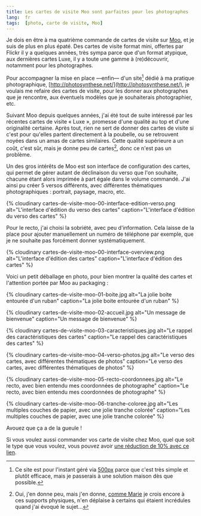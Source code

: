 ```yaml
---
title: Les cartes de visite Moo sont parfaites pour les photographes
lang:  fr
tags:  [photo, carte de visite, Moo]
---
```


Je dois en être à ma quatrième commande de cartes de visite sur [Moo](http://www.moo.com/share/txpyyf), et je suis de plus en plus épaté. Des cartes de visite format mini, offertes par Flickr il y a quelques années, très sympa parce que d'un format atypique, aux dernières cartes Luxe, il y a toute une gamme à (re)découvrir, notamment pour les photographes.

Pour accompagner la mise en place —enfin— d'un site[^site] dédié à ma pratique photographique, [http://photosynthese.net/](http://photosynthese.net/), je voulais me refaire des cartes de visite, pour les donner aux photographes que je rencontre, aux éventuels modèles que je souhaiterais photographier, etc.

[^site]: Ce site est pour l'instant géré via [500px](http://500px.com) parce que c'est très simple et plutôt efficace, mais je passerais à une solution maison dès que possible.

Suivant Moo depuis quelques années, j'ai été tout de suite intéressé par les récentes cartes de visite « Luxe », promesse d'une qualité au top et d'une originalité certaine. Après tout, rien ne sert de donner des cartes de visite si c'est pour qu'elles partent directement à la poubelle, ou se retrouvent noyées dans un amas de cartes similaires. Cette qualité supérieure a un coût, c'est sûr, mais je donne peu de cartes[^mais], donc ce n'est pas un problème.

[^mais]: Oui, j'en donne peu, mais j'en donne, [comme Marie](http://marieguillaumet.com/ma-papeterie-moo/) je crois encore à ces supports physiques, n'en déplaise à certains qui étaient incrédules quand j'ai évoqué le sujet…

Un des gros intérêts de Moo est son interface de configuration des cartes, qui permet de gérer autant de déclinaison du verso que l'on souhaite, chacune étant alors imprimée à part égale dans le volume commandé. J'ai ainsi pu créer 5 versos différents, avec différentes thématiques photographiques : portrait, paysage, macro, etc.

{% cloudinary cartes-de-visite-moo-00-interface-edition-verso.png alt="L'interface d'édition du verso des cartes" caption="L'interface d'édition du verso des cartes" %}

Pour le recto, j'ai choisi la sobriété, avec peu d'information. Cela laisse de la place pour ajouter manuellement un numéro de téléphone par exemple, que je ne souhaite pas forcément donner systématiquement.

{% cloudinary cartes-de-visite-moo-00-interface-overview.png alt="L'interface d'édition des cartes" caption="L'interface d'édition des cartes" %}

Voici un petit déballage en photo, pour bien montrer la qualité des cartes et l'attention portée par Moo au packaging :

{% cloudinary cartes-de-visite-moo-01-boite.jpg alt="La jolie boite entourée d'un ruban" caption="La jolie boite entourée d'un ruban" %}

{% cloudinary cartes-de-visite-moo-02-accueil.jpg alt="Un message de bienvenue" caption="Un message de bienvenue" %}

{% cloudinary cartes-de-visite-moo-03-caracteristiques.jpg alt="Le rappel des caractéristiques des cartes" caption="Le rappel des caractéristiques des cartes" %}

{% cloudinary cartes-de-visite-moo-04-verso-photos.jpg alt="Le verso des cartes, avec différentes thématiques de photos" caption="Le verso des cartes, avec différentes thématiques de photos" %}

{% cloudinary cartes-de-visite-moo-05-recto-coordonnees.jpg alt="Le recto, avec bien entendu mes coordonnées de photographe" caption="Le recto, avec bien entendu mes coordonnées de photographe" %}

{% cloudinary cartes-de-visite-moo-06-tranche-coloree.jpg alt="Les multiples couches de papier, avec une jolie tranche colorée" caption="Les multiples couches de papier, avec une jolie tranche colorée" %}

Avouez que ça a de la gueule !

Si vous voulez aussi commander vos carte de visite chez Moo, quel que soit le type que vous voulez, vous pouvez avoir [une réduction de 10% avec ce lien](http://www.moo.com/share/txpyyf).

